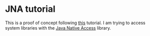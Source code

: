 # JNA tutorial

This is a proof of concept following
[this](https://www.baeldung.com/java-jna-dynamic-libraries) tutorial.  I am
trying to access system libraries with the [Java Native
Access](https://en.wikipedia.org/wiki/Java_Native_Access) library.

